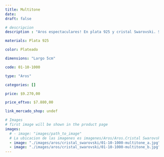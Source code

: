 ```yaml
---
title: Multitone
date: 
draft: false

# descripcion
description : "Aros espectaculares! En plata 925 y cristal Swarovski. Simplemente bellísimos."

materials: Plata 925

color: Plateado

dimensions: "Largo 5cm"

code: 01-10-1000

type: "Aros"

categories: []

price: $9.270,00

price_eftvo: $7.880,00

link_mercado_shop: undef

# Images
# first image will be shown in the product page
images:
  # - image: "images/path_to_image"
  # La ubicacion de las imagenes es imagenes/Aros/Aros.Cristal Swarovski/01-10-1000-multitone
  - image: "./images/aros/cristal_swarovski/01-10-1000-multitone_a.jpg"
  - image: "./images/aros/cristal_swarovski/01-10-1000-multitone_b.jpg"
---
```

